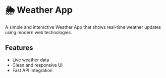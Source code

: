 # 🌦️ Weather App

A simple and interactive Weather App that shows real-time weather updates using modern web technologies.

## Features
- Live weather data
- Clean and responsive UI
- Fast API integration
